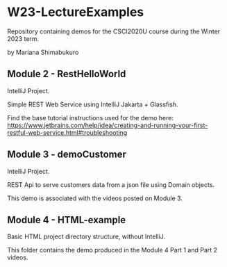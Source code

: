 # W23-LectureExamples

Repository containing demos for the CSCI2020U course during the Winter 2023 term.

by Mariana Shimabukuro

## Module 2 - RestHelloWorld
IntelliJ Project.

Simple REST Web Service using IntelliJ Jakarta + Glassfish. 

Find the base tutorial instructions used for the demo here: https://www.jetbrains.com/help/idea/creating-and-running-your-first-restful-web-service.html#troubleshooting

## Module 3 - demoCustomer
IntelliJ Project.

REST Api to serve customers data from a json file using Domain objects.

This demo is associated with the videos posted on Module 3.

## Module 4 - HTML-example

Basic HTML project directory structure, without IntelliJ.

This folder contains the demo produced in the Module 4 Part 1 and Part 2 videos.
